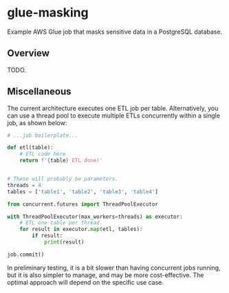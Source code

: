 # glue-masking

Example AWS Glue job that masks sensitive data in a PostgreSQL database.

## Overview

TODO.

## Miscellaneous

The current architecture executes one ETL job per table. Alternatively, you can
use a thread pool to execute multiple ETLs concurrently within a single job, as
shown below:

```python
# ...job boilerplate...

def etl(table):
    # ETL code here
    return f'{table} ETL done!'


# These will probably be parameters.
threads = 4
tables = ['table1', 'table2', 'table3', 'table4']

from concurrent.futures import ThreadPoolExecutor

with ThreadPoolExecutor(max_workers=threads) as executor:
    # ETL one table per thread.
    for result in executor.map(etl, tables):
        if result:
            print(result)

job.commit()
```

In preliminary testing, it is a bit slower than having concurrent jobs running,
but it is also simpler to manage, and may be more cost-effective. The optimal
approach will depend on the specific use case.
